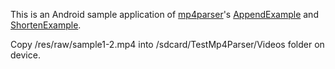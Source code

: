 This is an Android sample application of [mp4parser](https://github.com/sannies/mp4parser)'s [AppendExample](https://code.google.com/p/mp4parser/source/browse/trunk/examples/src/main/java/com/googlecode/mp4parser/AppendExample.java) and [ShortenExample](https://mp4parser.googlecode.com/svn/trunk/examples/src/main/java/com/googlecode/mp4parser/ShortenExample.java).

Copy /res/raw/sample1-2.mp4 into /sdcard/TestMp4Parser/Videos folder on device.
